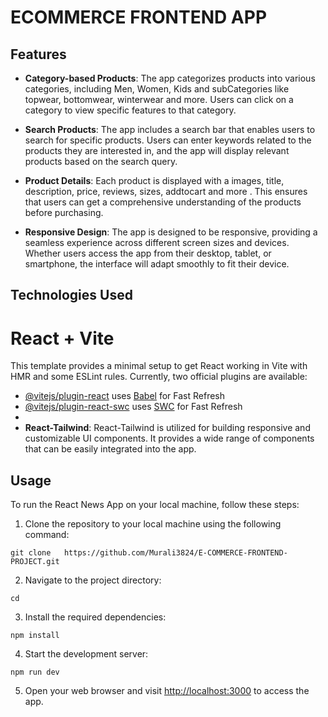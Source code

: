 # ECOMMERCE FRONTEND APP



## Features


- **Category-based Products**: The app categorizes products into various categories, including Men, Women, Kids and subCategories like topwear, bottomwear, winterwear and more. Users can click on a category to view specific features to that category.


- **Search Products**: The app includes a search bar that enables users to search for specific products. Users can enter keywords related to the products they are interested in, and the app will display relevant products based on the search query.


- **Product Details**: Each product is displayed with a images, title, description, price, reviews, sizes, addtocart and more . This ensures that users can get a comprehensive understanding of the products before purchasing.


- **Responsive Design**: The app is designed to be responsive, providing a seamless experience across different screen sizes and devices. Whether users access the app from their desktop, tablet, or smartphone, the interface will adapt smoothly to fit their device.


## Technologies Used


# React + Vite
This template provides a minimal setup to get React working in Vite with HMR and some ESLint rules.
Currently, two official plugins are available:
- [@vitejs/plugin-react](https://github.com/vitejs/vite-plugin-react/blob/main/packages/plugin-react/README.md) uses [Babel](https://babeljs.io/) for Fast Refresh
- [@vitejs/plugin-react-swc](https://github.com/vitejs/vite-plugin-react-swc) uses [SWC](https://swc.rs/) for Fast Refresh
-
- **React-Tailwind**: React-Tailwind is utilized for building responsive and customizable UI components. It provides a wide range of components that can be easily integrated into the app.




## Usage


To run the React News App on your local machine, follow these steps:


1. Clone the repository to your local machine using the following command:


```
git clone   https://github.com/Murali3824/E-COMMERCE-FRONTEND-PROJECT.git
```


2. Navigate to the project directory:


```
cd
```


3. Install the required dependencies:


```
npm install
```


4. Start the development server:


```
npm run dev
```


5. Open your web browser and visit [http://localhost:3000](http://localhost:3000) to access the app.









